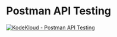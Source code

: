 # Postman API Testing

[![KodeKloud - Postman API Testing](https://img.youtube.com/vi/1Gn7SG-LoLM&t/0.jpg)][postmanApi]

[postmanApi]: https://youtu.be/1Gn7SG-LoLM?si=9rwu5IGMfE9pW6Th
